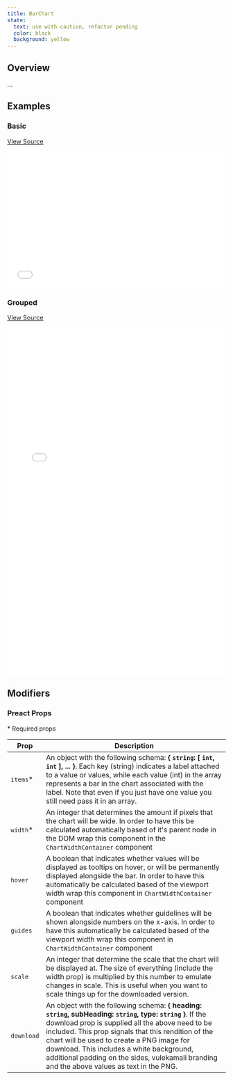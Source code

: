 ```yaml
---
title: BarChart
state:
  text: use with caution, refactor pending
  color: black
  background: yellow
---
```


## Overview

...

## Examples

### Basic
[View Source](basic.html)
<iframe width="100%" height="315" src="basic.html" frameborder="0" allowfullscreen></iframe>

### Grouped
[View Source](multiple.html)
<iframe width="100%" height="800" src="grouped.html" frameborder="0" allowfullscreen></iframe>

## Modifiers

### Preact Props

\* Required props

| Prop | Description |
|---|---|
| `items`* | An object with the following schema: **{ `string`: [ `int`, `int` ], ... }**. Each key (string) indicates a label attached to a value or values, while each value (int) in the array represents a bar in the chart associated with the label. Note that even if you just have one value you still need pass it in an array. |
| `width`* | An integer that determines the amount if pixels that the chart will be wide. In order to have this be calculated automatically based of it's parent node in the DOM wrap this component in the `ChartWidthContainer` component |
| `hover` | A boolean that indicates whether values will be displayed as tooltips on hover, or will be permanently displayed alongside the bar. In order to have this automatically be calculated based of the viewport width wrap this component in `ChartWidthContainer` component |
| `guides` | A boolean that indicates whether guidelines will be shown alongside numbers on the x-axis. In order to have this automatically be calculated based of the viewport width wrap this component in `ChartWidthContainer` component |
| `scale` | An integer that determine the scale that the chart will be displayed at. The size of everything (include the width prop) is multiplied by this number to emulate changes in scale. This is useful when you want to scale things up for the downloaded version. |
| `download` | An object with the following schema: **{ heading: `string`, subHeading: `string`, type: `string` }**. If the download prop is supplied all the above need to be included. This prop signals that this rendition of the chart will be used to create a PNG image for download. This includes a white background, additional padding on the sides, vulekamali branding and the above values as text in the PNG. |